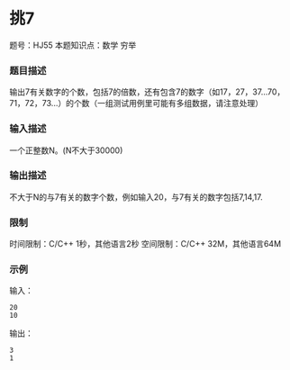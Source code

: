 # 挑7

题号：HJ55
本题知识点：数学 穷举

### 题目描述

输出7有关数字的个数，包括7的倍数，还有包含7的数字（如17，27，37...70，71，72，73...）的个数（一组测试用例里可能有多组数据，请注意处理）

### 输入描述

一个正整数N。(N不大于30000)

### 输出描述

不大于N的与7有关的数字个数，例如输入20，与7有关的数字包括7,14,17.

### 限制
时间限制：C/C++ 1秒，其他语言2秒 
空间限制：C/C++ 32M，其他语言64M

### 示例

输入：
```
20
10
```

输出：
```
3
1
```